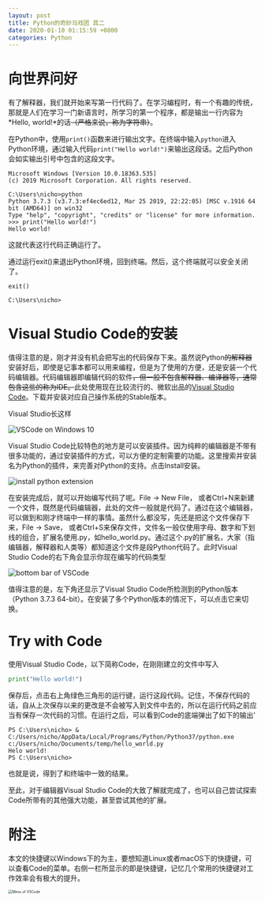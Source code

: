 ```yaml
---
layout: post
title: Python的奇妙马戏团 其二
date: 2020-01-10 01:15:59 +0800
categories: Python
---
```


# 向世界问好

有了解释器，我们就开始来写第一行代码了。在学习编程时，有一个有趣的传统，那就是人们在学习一门新语言时，所学习的第一个程序，都是输出一行内容为*Hello, world!*的话~~（严格来说，称为字符串）~~。

在Python中，使用`print()`函数来进行输出文字。在终端中输入`python`进入Python环境，通过输入代码`print("Hello world!")`来输出这段话。之后Python会如实输出引号中包含的这段文字。

```
Microsoft Windows [Version 10.0.18363.535]
(c) 2019 Microsoft Corporation. All rights reserved.

C:\Users\nicho>python
Python 3.7.3 (v3.7.3:ef4ec6ed12, Mar 25 2019, 22:22:05) [MSC v.1916 64 bit (AMD64)] on win32
Type "help", "copyright", "credits" or "license" for more information.
>>> print("Hello world!")
Hello world!
```

这就代表这行代码正确运行了。

通过运行exit()来退出Python环境，回到终端。然后，这个终端就可以安全关闭了。

```
exit()

C:\Users\nicho>
```

# Visual Studio Code的安装

值得注意的是，刚才并没有机会把写出的代码保存下来。虽然说Python~~的解释器~~安装好后，即使是记事本都可以用来编程，但是为了使用的方便，还是安装一个代码编辑器。代码编辑器即编辑代码的软件~~，但一般不包含解释器、编译器等，通常包含这些的称为IDE。~~此处使用现在比较流行的、微软出品的[Visual Studio Code](https://code.visualstudio.com/)。下载并安装对应自己操作系统的Stable版本。

Visual Studio长这样

![VSCode on Windows 10](https://dppfgq.bn.files.1drv.com/y4mN6ezbDTKHBxvsVAc9w1UYKo6IiHyEuJdx3IPgbGBASS1zYfuJ9PvCWrobp1UItKdCTZcDnyksW_SEYqIeXFHDnO-uAulDpyPTDMhTa-daxPth9OmbF3sdkyEhfuWUzGQQLB8qikgcytYPlB2Th5WD9QlAUHzYNzO5afS_VooxvZJVRwxMaChSAUaTWWiGpGrxVUffIjRM32OO66AfWYdvA?width=1727&height=1303&cropmode=none)

Visual Studio Code比较特色的地方是可以安装插件。因为纯粹的编辑器是不带有很多功能的，通过安装插件的方式，可以方便的定制需要的功能。这里搜索并安装名为Python的插件，来完善对Python的支持。点击Install安装。

![install python extension](https://dppegq.bn.files.1drv.com/y4mMLGYdaqeh3vdOcPbCaXoWurQ6oSN8UFRdCtscEGkDtlM_e4_DOYeu_gF21t-imzFPGJ0t3ofTlj2GfFHkh74b5kXxwHhHK8Rjy5BHbEUMVfkRtLxmW38gyni0fMoqUGCo0C_2qwik6yWANIfHei31JsXU6f1fARDt7wdQHXjNj52MNMBDlNNwDdnlwDVbb0jNnKWUL7peCqaioCZmL6DWQ?width=1727&height=1303&cropmode=none)

在安装完成后，就可以开始编写代码了呢。File -> New File， 或者Ctrl+N来新建一个文件，既然是代码编辑器，此处的文件一般就是代码了。通过在这个编辑器，可以做到和刚才终端中一样的事情。虽然什么都没写，先还是把这个文件保存下来，File -> Save， 或者Ctrl+S来保存文件，文件名一般仅使用字母、数字和下划线的组合，扩展名使用.py，如hello_world.py。通过这个.py的扩展名，大家（指编辑器，解释器和人类等）都知道这个文件是段Python代码了。此时Visual Studio Code的右下角会显示你现在编写的代码类型

![bottom bar of VSCode](https://dppcgq.bn.files.1drv.com/y4mD54dr9SNs03FxtATf_Q5ggROCUp6CP25HA136aWgBPsFkj5QaspI_4Q1G81G47xWlFTpxujZ-gbpx7aTwOiaxhxifNeDAQGCzWCTUUyaoWrglDGGO2nFtzCVEzf6s2ISGtMy9v4HIH7k5x5fvfWOHAvol7BUOAVjWiOhPrgESHN5YCg0xi1wq6R6hj8aAYYNzOoiNWQSI5aZ08JZc0RXhg?width=1727&height=35&cropmode=none)

值得注意的是，左下角还显示了Visual Studio Code所检测到的Python版本（Python 3.7.3 64-bit）。在安装了多个Python版本的情况下，可以点击它来切换。

# Try with Code

使用Visual Studio Code，以下简称Code，在刚刚建立的文件中写入

```python
print("Hello world!")
```

保存后，点击右上角绿色三角形的运行键，运行这段代码。记住，不保存代码的话，自从上次保存以来的更改是不会被写入到文件中去的，所以在运行代码之前应当有保存一次代码的习惯。在运行之后，可以看到Code的底端弹出了如下的输出’

```
PS C:\Users\nicho> & C:/Users/nicho/AppData/Local/Programs/Python/Python37/python.exe c:/Users/nicho/Documents/temp/hello_world.py
Helo world!
PS C:\Users\nicho>
```

也就是说，得到了和终端中一致的结果。

至此，对于编辑器Visual Studio Code的大致了解就完成了，也可以自己尝试探索Code所带有的其他强大功能，甚至尝试其他的扩展。

# 附注

本文的快捷键以Windows下的为主，要想知道Linux或者macOS下的快捷键，可以查看Code的菜单。右侧一栏所显示的即是快捷键，记忆几个常用的快捷键对工作效率会有极大的提升。

<img src="https://dppdgq.bn.files.1drv.com/y4mM_77NU9Tx_we9B0j1QFFcdXEtVsBHoMOfrQ__cjBbya_PkkvNaGsYUXkzYgle-bfFiT6gbSEFZp9QnMde6JzIhZrGr_ix13DTjvObTN2mqhFK3_3hX5BH4dz41uFFHWmxOKAyHoeAnpI8c8St8My0bY3ziSNrCAIMKxwOpdSa9sncZS6xJLLm8PYt7FW2aAxtTpltH_I1JlxVqiX2kToqA?width=463&amp;height=813&amp;cropmode=none" alt="Menu of VSCode" style="zoom:50%;" />